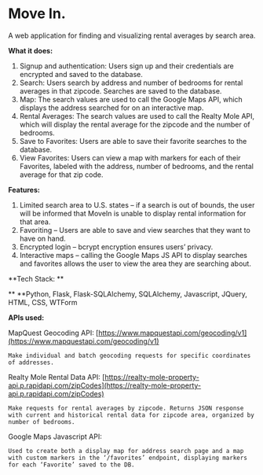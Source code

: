 # Move In.

A web application for finding and visualizing rental averages by search area. 

**What it does:**



1. Signup and authentication: Users sign up and their credentials are encrypted and saved to the database. 
2. Search: Users search by address and number of bedrooms for rental averages in that zipcode. Searches are saved to the database. 
3. Map: The search values are used to call the Google Maps API, which displays the address searched for on an interactive map.   
4. Rental Averages: The search values are used to call the Realty Mole API, which will display the rental average for the zipcode and the number of bedrooms. 
5. Save to Favorites: Users are able to save their favorite searches to the database.
6. View Favorites: Users can view a map with markers for each of their Favorites, labeled with the address, number of bedrooms, and the rental average for that zip code. 

**Features:**



1. Limited search area to U.S. states – if a search is out of bounds, the user will be informed that MoveIn is unable to display rental information for that area.
2. Favoriting – Users are able to save and view searches that they want to have on hand. 
3. Encrypted login – bcrypt encryption ensures users’ privacy. 
4. Interactive maps – calling the Google Maps JS API to display searches and favorites allows the user to view the area they are searching about. 

**Tech Stack: **

**	**Python, Flask, Flask-SQLAlchemy, SQLAlchemy, Javascript, JQuery, HTML, CSS, WTForm

**APIs used:** 

MapQuest Geocoding API: [https://www.mapquestapi.com/geocoding/v1](https://www.mapquestapi.com/geocoding/v1)

	Make individual and batch geocoding requests for specific coordinates of addresses.

Realty Mole Rental Data API: [https://realty-mole-property-api.p.rapidapi.com/zipCodes](https://realty-mole-property-api.p.rapidapi.com/zipCodes)

	Make requests for rental averages by zipcode. Returns JSON response with current and historical rental data for zipcode area, organized by number of bedrooms. 

Google Maps Javascript API:

	Used to create both a display map for address search page and a map with custom markers in the ‘/favorites’ endpoint, displaying markers for each ‘Favorite’ saved to the DB.
